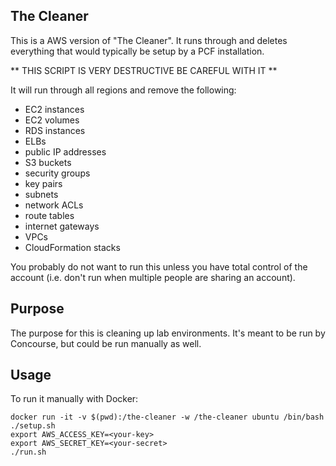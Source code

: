 ## The Cleaner

This is a AWS version of "The Cleaner".  It runs through and deletes everything that would typically be setup by a PCF installation.

** THIS SCRIPT IS VERY DESTRUCTIVE BE CAREFUL WITH IT **

It will run through all regions and remove the following:

- EC2 instances
- EC2 volumes
- RDS instances
- ELBs
- public IP addresses
- S3 buckets
- security groups
- key pairs
- subnets
- network ACLs
- route tables
- internet gateways
- VPCs
- CloudFormation stacks

You probably do not want to run this unless you have total control of the account (i.e. don't run when multiple people are sharing an account).

## Purpose

The purpose for this is cleaning up lab environments.  It's meant to be run by Concourse, but could be run manually as well.

## Usage

To run it manually with Docker:

```
docker run -it -v $(pwd):/the-cleaner -w /the-cleaner ubuntu /bin/bash
./setup.sh
export AWS_ACCESS_KEY=<your-key>
export AWS_SECRET_KEY=<your-secret>
./run.sh
```
